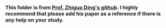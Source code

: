 ### This folder is from [Prof. Zhiguo Ding's github](https://github.com/zhiguo-ding). I highly recommend that please add his paper as a reference if there is any help on your study.

